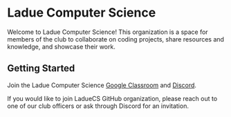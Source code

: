 # Ladue Computer Science

Welcome to Ladue Computer Science! This organization is a space for members of the club to collaborate on coding projects, share resources and knowledge, and showcase their work. 

## Getting Started

Join the Ladue Computer Science [Google Classroom](https://laduecs.club/join.html) and [Discord](https://discord.com/invite/d9YkE9pPCv).

If you would like to join LadueCS GitHub organization, please reach out to one of our club officers or ask through Discord for an invitation.
